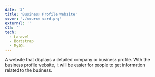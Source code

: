 ```yaml
---
date: '3'
title: 'Business Profile Website'
cover: './course-card.png'
external: ''
cta: ''
tech:
  - Laravel
  - Bootstrap
  - MySQL
---
```


A website that displays a detailed company or business profile. With the business profile website, it will be easier for people to get information related to the business.
